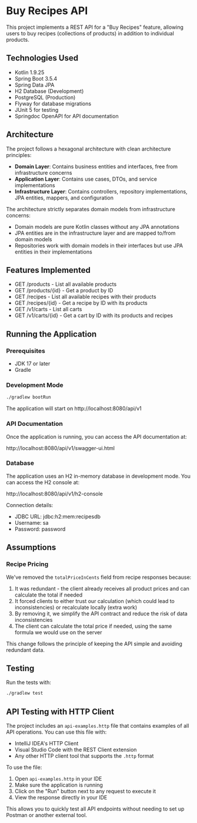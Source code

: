 # Buy Recipes API

This project implements a REST API for a "Buy Recipes" feature, allowing users to buy recipes (collections of products) in addition to individual products.

## Technologies Used

- Kotlin 1.9.25
- Spring Boot 3.5.4
- Spring Data JPA
- H2 Database (Development)
- PostgreSQL (Production)
- Flyway for database migrations
- JUnit 5 for testing
- Springdoc OpenAPI for API documentation

## Architecture

The project follows a hexagonal architecture with clean architecture principles:

- **Domain Layer**: Contains business entities and interfaces, free from infrastructure concerns
- **Application Layer**: Contains use cases, DTOs, and service implementations
- **Infrastructure Layer**: Contains controllers, repository implementations, JPA entities, mappers, and configuration

The architecture strictly separates domain models from infrastructure concerns:
- Domain models are pure Kotlin classes without any JPA annotations
- JPA entities are in the infrastructure layer and are mapped to/from domain models
- Repositories work with domain models in their interfaces but use JPA entities in their implementations

## Features Implemented

- GET /products - List all available products
- GET /products/{id} - Get a product by ID
- GET /recipes - List all available recipes with their products
- GET /recipes/{id} - Get a recipe by ID with its products
- GET /v1/carts - List all carts
- GET /v1/carts/{id} - Get a cart by ID with its products and recipes

## Running the Application

### Prerequisites

- JDK 17 or later
- Gradle

### Development Mode

```bash
./gradlew bootRun
```

The application will start on http://localhost:8080/api/v1

### API Documentation

Once the application is running, you can access the API documentation at:

http://localhost:8080/api/v1/swagger-ui.html

### Database

The application uses an H2 in-memory database in development mode. You can access the H2 console at:

http://localhost:8080/api/v1/h2-console

Connection details:
- JDBC URL: jdbc:h2:mem:recipesdb
- Username: sa
- Password: password

## Assumptions

### Recipe Pricing
We've removed the `totalPriceInCents` field from recipe responses because:

1. It was redundant - the client already receives all product prices and can calculate the total if needed
2. It forced clients to either trust our calculation (which could lead to inconsistencies) or recalculate locally (extra work)
3. By removing it, we simplify the API contract and reduce the risk of data inconsistencies
4. The client can calculate the total price if needed, using the same formula we would use on the server

This change follows the principle of keeping the API simple and avoiding redundant data.

## Testing

Run the tests with:

```bash
./gradlew test
```

## API Testing with HTTP Client

The project includes an `api-examples.http` file that contains examples of all API operations. You can use this file with:

- IntelliJ IDEA's HTTP Client
- Visual Studio Code with the REST Client extension
- Any other HTTP client tool that supports the `.http` format

To use the file:

1. Open `api-examples.http` in your IDE
2. Make sure the application is running
3. Click on the "Run" button next to any request to execute it
4. View the response directly in your IDE

This allows you to quickly test all API endpoints without needing to set up Postman or another external tool.

